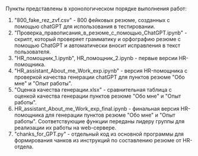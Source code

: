 Пункты представлены в хронологическом порядке выполнения работ:
1) "800_fake_rez_zvf.csv" - 800 фейковых резюме, созданных с помощью chatGPT для использования в тестировании.
2) "Проверка_правописания_в_резюме_с_помощью_ChatGPT.ipynb" - скрипт, который проверяет грамматику и орфографию резюме с помощью ChatGPT и автоматически вносит исправления в текст пользователя.
3) "HR_помощник_1.ipynb", HR_помощник_2.ipynb - первые версии HR-помощника.
4) "HR_assistant_About_me_Work_exp.ipynb" - версия HR-помощника с проверкой качества генерации chatGPT для пунктов резюме "Обо мне" и "Опыт работы".
5) "Оценка качества генерации.xlsx" - сравнительная таблица с оценкой качества генерации пунктов резюме "Обо мне" и "Опыт работы".
6) HR_assistant_About_me_Work_exp_final.ipynb - финальная версия HR-помощника для генерации пунктов резюме "Обо мне" и "Опыт работы". Соответствующие функции переданы лидеру группы для реализации их работы на web-сервере.
7) "chanks_for_GPT.py" - отдельный код из основной программы для формирования чанков из инструкций по составлению резюме от HR-отдела.
